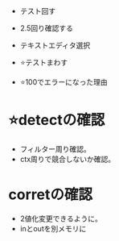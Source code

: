 
* テスト回す
* 2.5回り確認する




* テキストエディタ選択
* ⭐️テストまわす
* ⭐️100でエラーになった理由


# ⭐️detectの確認
 * フィルター周り確認。
 * ctx周りで競合しないか確認。
# corretの確認
 * 2値化変更できるように。
 * inとoutを別メモリに

